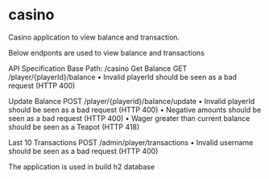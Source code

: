 # casino

Casino application to view balance and transaction.

Below endponts are used to view balance and transactions

API Specification
Base Path: /casino
Get Balance
GET /player/{playerId}/balance
• Invalid playerId should be seen as a bad request (HTTP 400)


Update Balance
POST /player/{playerid}/balance/update
• Invalid playerId should be seen as a bad request (HTTP 400)
• Negative amounts should be seen as a bad request (HTTP 400)
• Wager greater than current balance should be seen as a Teapot (HTTP 418)


Last 10 Transactions
POST /admin/player/transactions
• Invalid username should be seen as a bad request (HTTP 400)

The application is used in build h2 database
